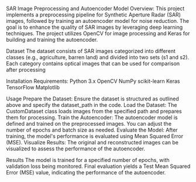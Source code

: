 SAR Image Preprocessing and Autoencoder Model
Overview:
This project implements a preprocessing pipeline for Synthetic Aperture Radar (SAR) images, followed by training an autoencoder model for noise reduction. 
The goal is to enhance the quality of SAR images by leveraging deep learning techniques. The project utilizes OpenCV for image processing and Keras for building 
and training the autoencoder.

Dataset
The dataset consists of SAR images categorized into different classes (e.g., agriculture, barren land) and divided into two sets (s1 and s2).
Each category contains optical images that can be used for comparison after processing

Installation Requirements:
Python 3.x
OpenCV
NumPy
scikit-learn
Keras
TensorFlow
Matplotlib

Usage
Prepare the Dataset: Ensure the dataset is structured as outlined above and specify the dataset_path in the code.
Load the Dataset: The CustomDataset class loads images from the specified path and prepares them for processing.
Train the Autoencoder: The autoencoder model is defined and trained on the preprocessed images. You can adjust the number of epochs and batch size as needed.
Evaluate the Model: After training, the model's performance is evaluated using Mean Squared Error (MSE).
Visualize Results: The original and reconstructed images can be visualized to assess the performance of the autoencoder.

Results
The model is trained for a specified number of epochs, with validation loss being monitored.
Final evaluation yields a Test Mean Squared Error (MSE) value, indicating the performance of the autoencoder.
